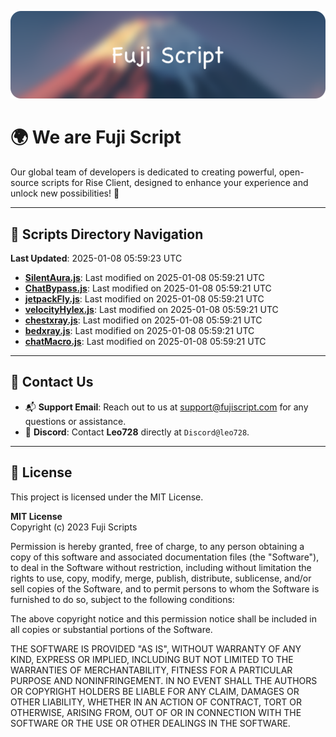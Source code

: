 ![Banner](.github/b.webp)

# 🌍 **We are Fuji Script**

Our global team of developers is dedicated to creating powerful, open-source scripts for Rise Client, designed to enhance your experience and unlock new possibilities! 🌟

---
<!-- SCRIPTS_NAVIGATION_START -->
## 📂 **Scripts Directory Navigation**

**Last Updated**: 2025-01-08 05:59:23 UTC

- **[SilentAura.js](scripts/SilentAura.js)**: Last modified on 2025-01-08 05:59:21 UTC
- **[ChatBypass.js](scripts/ChatBypass.js)**: Last modified on 2025-01-08 05:59:21 UTC
- **[jetpackFly.js](scripts/jetpackFly.js)**: Last modified on 2025-01-08 05:59:21 UTC
- **[velocityHylex.js](scripts/velocityHylex.js)**: Last modified on 2025-01-08 05:59:21 UTC
- **[chestxray.js](scripts/chestxray.js)**: Last modified on 2025-01-08 05:59:21 UTC
- **[bedxray.js](scripts/bedxray.js)**: Last modified on 2025-01-08 05:59:21 UTC
- **[chatMacro.js](scripts/chatMacro.js)**: Last modified on 2025-01-08 05:59:21 UTC

<!-- SCRIPTS_NAVIGATION_END -->

---

## 💬 **Contact Us**  
- 📬 **Support Email**: Reach out to us at [support@fujiscript.com](mailto:support@fujiscript.com) for any questions or assistance.  
- 💬 **Discord**: Contact **Leo728** directly at `Discord@leo728`.

---

## 📜 **License**

This project is licensed under the MIT License.  

**MIT License**  
Copyright (c) 2023 Fuji Scripts  

Permission is hereby granted, free of charge, to any person obtaining a copy of this software and associated documentation files (the "Software"), to deal in the Software without restriction, including without limitation the rights to use, copy, modify, merge, publish, distribute, sublicense, and/or sell copies of the Software, and to permit persons to whom the Software is furnished to do so, subject to the following conditions:  

The above copyright notice and this permission notice shall be included in all copies or substantial portions of the Software.  

THE SOFTWARE IS PROVIDED "AS IS", WITHOUT WARRANTY OF ANY KIND, EXPRESS OR IMPLIED, INCLUDING BUT NOT LIMITED TO THE WARRANTIES OF MERCHANTABILITY, FITNESS FOR A PARTICULAR PURPOSE AND NONINFRINGEMENT. IN NO EVENT SHALL THE AUTHORS OR COPYRIGHT HOLDERS BE LIABLE FOR ANY CLAIM, DAMAGES OR OTHER LIABILITY, WHETHER IN AN ACTION OF CONTRACT, TORT OR OTHERWISE, ARISING FROM, OUT OF OR IN CONNECTION WITH THE SOFTWARE OR THE USE OR OTHER DEALINGS IN THE SOFTWARE.  
